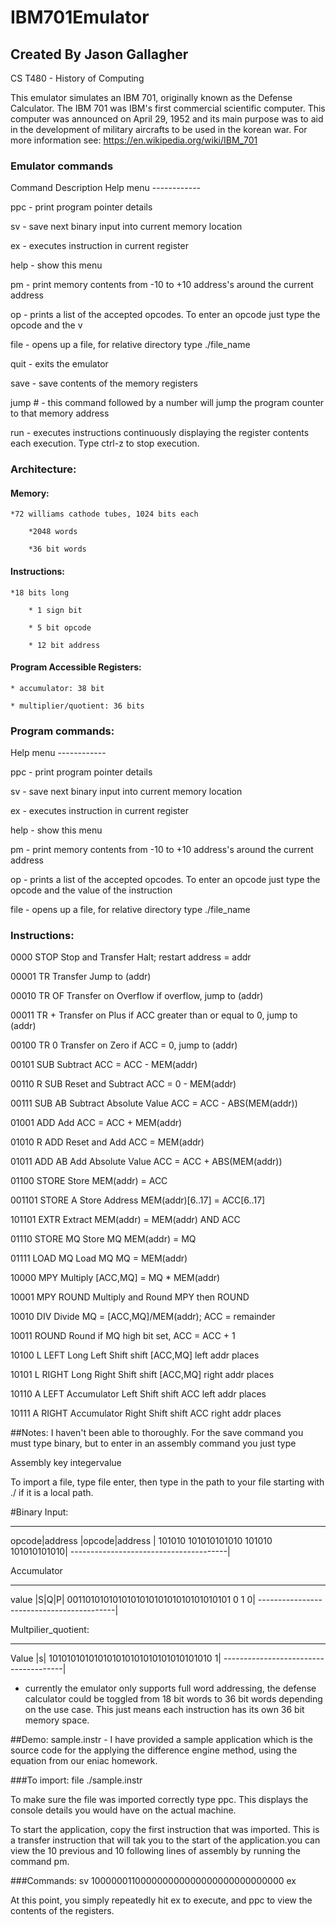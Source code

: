 # IBM701Emulator
## Created By Jason Gallagher

CS T480 - History of Computing

This emulator simulates an IBM 701, originally known as the Defense Calculator. The IBM 701 was IBM's first
commercial scientific computer. This computer was announced on April 29, 1952 and its main purpose was to aid
in the development of military aircrafts to be used in the korean war.
For more information see: https://en.wikipedia.org/wiki/IBM_701
### Emulator commands
Command Description
Help menu ------------

ppc - print program pointer details

sv - save next binary input into current memory location

ex - executes instruction in current register

help - show this menu

pm - print memory contents from -10 to +10 address's around the current address

op - prints a list of the accepted opcodes. To enter an opcode just type the opcode and the v

file - opens up a file, for relative directory type ./file_name

quit - exits the emulator

save - save contents of the memory registers

jump # - this command followed by a number will jump the program counter to that memory address

run - executes instructions continuously displaying the register contents each execution. Type ctrl-z to stop execution.


### Architecture:
#### Memory:
	
    *72 williams cathode tubes, 1024 bits each
		
        *2048 words
		
        *36 bit words

#### Instructions:
	
    *18 bits long
		
        * 1 sign bit
		
        * 5 bit opcode
		
        * 12 bit address

#### Program Accessible Registers:
	
    * accumulator: 38 bit
	
    * multiplier/quotient: 36 bits

### Program commands:
Help menu ------------

ppc - print program pointer details

sv - save next binary input into current memory location

ex - executes instruction in current register

help - show this menu

pm - print memory contents from -10 to +10 address's around the current address

op - prints a list of the accepted opcodes. To enter an opcode just type the opcode and the value of the instruction

file - opens up a file, for relative directory type ./file_name


### Instructions:

0000 STOP	Stop and Transfer        Halt; restart address = addr

00001 TR        Transfer                 Jump to (addr)

00010 TR OF     Transfer on Overflow     if overflow, jump to (addr)

00011 TR +      Transfer on Plus         if ACC greater than or equal to 0, jump to (addr)

00100 TR 0      Transfer on Zero         if ACC = 0, jump to (addr)

00101 SUB       Subtract                 ACC = ACC - MEM(addr)

00110 R SUB     Reset and Subtract       ACC = 0 - MEM(addr)

00111 SUB AB    Subtract Absolute Value  ACC = ACC - ABS(MEM(addr))

01001 ADD       Add                      ACC = ACC + MEM(addr)

01010 R ADD     Reset and Add            ACC = MEM(addr)

01011 ADD AB    Add Absolute Value       ACC = ACC + ABS(MEM(addr))

01100 STORE     Store                    MEM(addr) = ACC

001101 STORE A   Store Address            MEM(addr)[6..17] = ACC[6..17]

101101 EXTR      Extract                  MEM(addr) = MEM(addr) AND ACC

01110 STORE MQ  Store MQ                 MEM(addr) = MQ

01111 LOAD MQ   Load MQ                  MQ = MEM(addr)

10000 MPY       Multiply                 [ACC,MQ] = MQ * MEM(addr)

10001 MPY ROUND Multiply and Round       MPY then ROUND

10010 DIV       Divide                   MQ = [ACC,MQ]/MEM(addr); ACC = remainder

10011 ROUND     Round                    if MQ high bit set, ACC = ACC + 1

10100 L LEFT    Long Left Shift          shift [ACC,MQ] left addr places

10101 L RIGHT   Long Right Shift         shift [ACC,MQ] right addr places

10110 A LEFT    Accumulator Left Shift   shift ACC left addr places

10111 A RIGHT   Accumulator Right Shift  shift ACC right addr places

##Notes:
I haven't been able to thoroughly.
For the save command you must type binary, but to enter in an assembly command you just type

Assembly key integervalue

To import a file, type file enter, then type in the path to your file starting with ./ if 
it is a local path.

#Binary Input:
_______________________________________
opcode|address     |opcode|address     |
101010 101010101010 101010 101010101010|
---------------------------------------|

Accumulator
__________________________________________
value                               |S|Q|P|
001101010101010101010101010101010101 0 1 0|
------------------------------------------|

Multpilier_quotient:
______________________________________
Value                               |s|
101010101010101010101010101010101010 1|
--------------------------------------|

* currently the emulator only supports full word addressing, the defense calculator
could be toggled from 18 bit words to 36 bit words depending on the use case. This
just means each instruction has its own 36 bit memory space.


##Demo:
sample.instr - I have provided a sample application which is the source code for the applying
the difference engine method, using the equation from our eniac homework.

###To import:
file
./sample.instr

To make sure the file was imported correctly type ppc. This displays the console details
you would have on the actual machine.

To start the application, copy the first instruction that was imported. This is a transfer
instruction that will tak you to the start of the application.you can view the 10 previous
and 10 following lines of assembly by running the command pm.

###Commands:
sv
100000011000000000000000000000000000
ex

At this point, you simply repeatedly hit ex to execute, and ppc to view the contents of
the registers.


